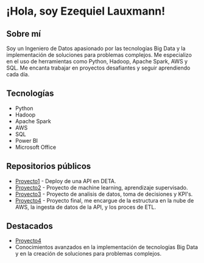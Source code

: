 # ¡Hola, soy Ezequiel Lauxmann! 

## Sobre mí
Soy un Ingeniero de Datos apasionado por las tecnologías Big Data y la implementación de soluciones para problemas complejos. Me especializo en el uso de herramientas como Python, Hadoop, Apache Spark, AWS y SQL. Me encanta trabajar en proyectos desafiantes y seguir aprendiendo cada día.

## Tecnologías
- Python
- Hadoop
- Apache Spark
- AWS
- SQL
- Power BI
- Microsoft Office

## Repositorios públicos
- [Proyecto1](https://github.com/18ezequiel/PI1) - Deploy de una API en DETA.
- [Proyecto2](https://github.com/18ezequiel/PI_2) - Proyecto de machine learning, aprendizaje supervisado.
- [Proyecto3](https://github.com/18ezequiel/PI_3) - Proyecto de analisis de datos, toma de decisiones y KPI's.
- [Proyecto4](https://github.com/marybet/Proyecto-Grupal-Data-Science) - Proyecto final, me encargue de la estructura en la nube de AWS, la ingesta de datos de la API, y los proces de ETL.

## Destacados
- [Proyecto4](https://github.com/marybet/Proyecto-Grupal-Data-Science)
- Conocimientos avanzados en la implementación de tecnologías Big Data y en la creación de soluciones para problemas complejos.
